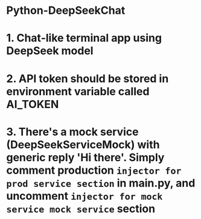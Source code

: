 # Python-DeepSeekChat

# 1. Chat-like terminal app using DeepSeek model
# 2. API token should be stored in environment variable called AI_TOKEN
# 3. There's a mock service (DeepSeekServiceMock) with generic reply 'Hi there'. Simply comment production ```injector for prod service section``` in main.py, and uncomment ```injector for mock service mock service``` section